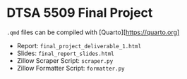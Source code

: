 # DTSA 5509 Final Project

`.qmd` files can be compiled with [Quarto][https://quarto.org]

* Report: `final_project_deliverable_1.html`
* Slides: `final_report_slides.html`
* Zillow Scraper Script: `scraper.py`
* Zillow Formatter Script: `formatter.py`
